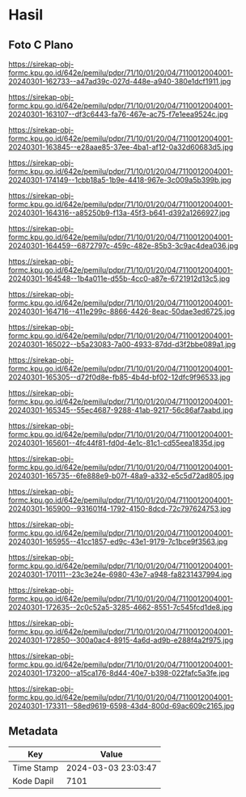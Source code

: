 # Hasil

## Foto C Plano

https://sirekap-obj-formc.kpu.go.id/642e/pemilu/pdpr/71/10/01/20/04/7110012004001-20240301-162733--a47ad39c-027d-448e-a940-380e1dcf1911.jpg

https://sirekap-obj-formc.kpu.go.id/642e/pemilu/pdpr/71/10/01/20/04/7110012004001-20240301-163107--df3c6443-fa76-467e-ac75-f7e1eea9524c.jpg

https://sirekap-obj-formc.kpu.go.id/642e/pemilu/pdpr/71/10/01/20/04/7110012004001-20240301-163845--e28aae85-37ee-4ba1-af12-0a32d60683d5.jpg

https://sirekap-obj-formc.kpu.go.id/642e/pemilu/pdpr/71/10/01/20/04/7110012004001-20240301-174149--1cbb18a5-1b9e-4418-967e-3c009a5b399b.jpg

https://sirekap-obj-formc.kpu.go.id/642e/pemilu/pdpr/71/10/01/20/04/7110012004001-20240301-164316--a85250b9-f13a-45f3-b641-d392a1266927.jpg

https://sirekap-obj-formc.kpu.go.id/642e/pemilu/pdpr/71/10/01/20/04/7110012004001-20240301-164459--6872797c-459c-482e-85b3-3c9ac4dea036.jpg

https://sirekap-obj-formc.kpu.go.id/642e/pemilu/pdpr/71/10/01/20/04/7110012004001-20240301-164548--1b4a011e-d55b-4cc0-a87e-6721912d13c5.jpg

https://sirekap-obj-formc.kpu.go.id/642e/pemilu/pdpr/71/10/01/20/04/7110012004001-20240301-164716--411e299c-8866-4426-8eac-50dae3ed6725.jpg

https://sirekap-obj-formc.kpu.go.id/642e/pemilu/pdpr/71/10/01/20/04/7110012004001-20240301-165022--b5a23083-7a00-4933-87dd-d3f2bbe089a1.jpg

https://sirekap-obj-formc.kpu.go.id/642e/pemilu/pdpr/71/10/01/20/04/7110012004001-20240301-165305--d72f0d8e-fb85-4b4d-bf02-12dfc9f96533.jpg

https://sirekap-obj-formc.kpu.go.id/642e/pemilu/pdpr/71/10/01/20/04/7110012004001-20240301-165345--55ec4687-9288-41ab-9217-56c86af7aabd.jpg

https://sirekap-obj-formc.kpu.go.id/642e/pemilu/pdpr/71/10/01/20/04/7110012004001-20240301-165601--4fc44f81-fd0d-4e1c-81c1-cd55eea1835d.jpg

https://sirekap-obj-formc.kpu.go.id/642e/pemilu/pdpr/71/10/01/20/04/7110012004001-20240301-165735--6fe888e9-b07f-48a9-a332-e5c5d72ad805.jpg

https://sirekap-obj-formc.kpu.go.id/642e/pemilu/pdpr/71/10/01/20/04/7110012004001-20240301-165900--931601f4-1792-4150-8dcd-72c797624753.jpg

https://sirekap-obj-formc.kpu.go.id/642e/pemilu/pdpr/71/10/01/20/04/7110012004001-20240301-165955--41cc1857-ed9c-43e1-9179-7c1bce9f3563.jpg

https://sirekap-obj-formc.kpu.go.id/642e/pemilu/pdpr/71/10/01/20/04/7110012004001-20240301-170111--23c3e24e-6980-43e7-a948-fa8231437994.jpg

https://sirekap-obj-formc.kpu.go.id/642e/pemilu/pdpr/71/10/01/20/04/7110012004001-20240301-172635--2c0c52a5-3285-4662-8551-7c545fcd1de8.jpg

https://sirekap-obj-formc.kpu.go.id/642e/pemilu/pdpr/71/10/01/20/04/7110012004001-20240301-172850--300a0ac4-8915-4a6d-ad9b-e288f4a2f975.jpg

https://sirekap-obj-formc.kpu.go.id/642e/pemilu/pdpr/71/10/01/20/04/7110012004001-20240301-173200--a15ca176-8d44-40e7-b398-022fafc5a3fe.jpg

https://sirekap-obj-formc.kpu.go.id/642e/pemilu/pdpr/71/10/01/20/04/7110012004001-20240301-173311--58ed9619-6598-43d4-800d-69ac609c2165.jpg


## Metadata

| Key        | Value               |
| ---------- | ------------------- |
| Time Stamp | 2024-03-03 23:03:47 |
| Kode Dapil | 7101                |



